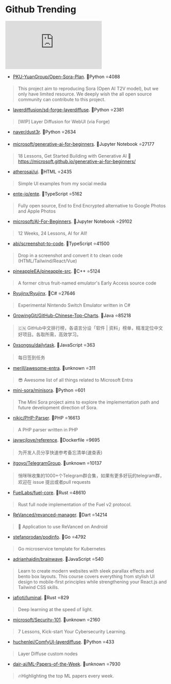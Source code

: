 # Github Trending 
 ![daily-bing](https://api.isoyu.com/bing_images.php) 
 - [PKU-YuanGroup/Open-Sora-Plan](https://github.com/PKU-YuanGroup/Open-Sora-Plan). 💪Python ⭐4088 
 > This project aim to reproducing Sora (Open AI T2V model), but we only have limited resource. We deeply wish the all open source community can contribute to this project. 
 - [layerdiffusion/sd-forge-layerdiffuse](https://github.com/layerdiffusion/sd-forge-layerdiffuse). 💪Python ⭐2381 
 > [WIP] Layer Diffusion for WebUI (via Forge) 
 - [naver/dust3r](https://github.com/naver/dust3r). 💪Python ⭐2634 
 >  
 - [microsoft/generative-ai-for-beginners](https://github.com/microsoft/generative-ai-for-beginners). 💪Jupyter Notebook ⭐27177 
 > 18 Lessons, Get Started Building with Generative AI 🔗 https://microsoft.github.io/generative-ai-for-beginners/ 
 - [atherosai/ui](https://github.com/atherosai/ui). 💪HTML ⭐2435 
 > Simple UI examples from my social media 
 - [ente-io/ente](https://github.com/ente-io/ente). 💪TypeScript ⭐5162 
 > Fully open source, End to End Encrypted alternative to Google Photos and Apple Photos 
 - [microsoft/AI-For-Beginners](https://github.com/microsoft/AI-For-Beginners). 💪Jupyter Notebook ⭐29102 
 > 12 Weeks, 24 Lessons, AI for All! 
 - [abi/screenshot-to-code](https://github.com/abi/screenshot-to-code). 💪TypeScript ⭐41500 
 > Drop in a screenshot and convert it to clean code (HTML/Tailwind/React/Vue) 
 - [pineappleEA/pineapple-src](https://github.com/pineappleEA/pineapple-src). 💪C++ ⭐5124 
 > A former citrus fruit-named emulator's Early Access source code 
 - [Ryujinx/Ryujinx](https://github.com/Ryujinx/Ryujinx). 💪C# ⭐27646 
 > Experimental Nintendo Switch Emulator written in C# 
 - [GrowingGit/GitHub-Chinese-Top-Charts](https://github.com/GrowingGit/GitHub-Chinese-Top-Charts). 💪Java ⭐85218 
 > 🇨🇳 GitHub中文排行榜，各语言分设「软件 | 资料」榜单，精准定位中文好项目。各取所需，高效学习。 
 - [0xsongsu/dailytask](https://github.com/0xsongsu/dailytask). 💪JavaScript ⭐363 
 > 每日签到任务 
 - [merill/awesome-entra](https://github.com/merill/awesome-entra). 💪unknown ⭐311 
 > 😎 Awesome list of all things related to Microsoft Entra 
 - [mini-sora/minisora](https://github.com/mini-sora/minisora). 💪Python ⭐601 
 > The Mini Sora project aims to explore the implementation path and future development direction of Sora. 
 - [nikic/PHP-Parser](https://github.com/nikic/PHP-Parser). 💪PHP ⭐16613 
 > A PHP parser written in PHP 
 - [jaywcjlove/reference](https://github.com/jaywcjlove/reference). 💪Dockerfile ⭐9695 
 > 为开发人员分享快速参考备忘清单(速查表) 
 - [itgoyo/TelegramGroup](https://github.com/itgoyo/TelegramGroup). 💪unknown ⭐10137 
 > 悄咪咪收集的1000+个Telegram群合集，如果有更多好玩的telegram群，欢迎在 issue 提出或者pull requests 
 - [FuelLabs/fuel-core](https://github.com/FuelLabs/fuel-core). 💪Rust ⭐48610 
 > Rust full node implementation of the Fuel v2 protocol. 
 - [ReVanced/revanced-manager](https://github.com/ReVanced/revanced-manager). 💪Dart ⭐14214 
 > 💊 Application to use ReVanced on Android 
 - [stefanprodan/podinfo](https://github.com/stefanprodan/podinfo). 💪Go ⭐4792 
 > Go microservice template for Kubernetes 
 - [adrianhajdin/brainwave](https://github.com/adrianhajdin/brainwave). 💪JavaScript ⭐540 
 > Learn to create modern websites with sleek parallax effects and bento box layouts. This course covers everything from stylish UI design to mobile-first principles while strengthening your React.js and Tailwind CSS skills. 
 - [jafioti/luminal](https://github.com/jafioti/luminal). 💪Rust ⭐829 
 > Deep learning at the speed of light. 
 - [microsoft/Security-101](https://github.com/microsoft/Security-101). 💪unknown ⭐2160 
 > 7 Lessons, Kick-start Your Cybersecurity Learning. 
 - [huchenlei/ComfyUI-layerdiffuse](https://github.com/huchenlei/ComfyUI-layerdiffuse). 💪Python ⭐433 
 > Layer Diffuse custom nodes 
 - [dair-ai/ML-Papers-of-the-Week](https://github.com/dair-ai/ML-Papers-of-the-Week). 💪unknown ⭐7930 
 > 🔥Highlighting the top ML papers every week. 
 